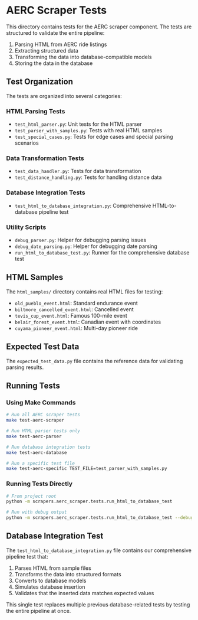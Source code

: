 # AERC Scraper Tests

This directory contains tests for the AERC scraper component. The tests are structured to validate the entire pipeline:

1. Parsing HTML from AERC ride listings
2. Extracting structured data
3. Transforming the data into database-compatible models
4. Storing the data in the database

## Test Organization

The tests are organized into several categories:

### HTML Parsing Tests
- `test_html_parser.py`: Unit tests for the HTML parser
- `test_parser_with_samples.py`: Tests with real HTML samples
- `test_special_cases.py`: Tests for edge cases and special parsing scenarios

### Data Transformation Tests
- `test_data_handler.py`: Tests for data transformation
- `test_distance_handling.py`: Tests for handling distance data

### Database Integration Tests
- `test_html_to_database_integration.py`: Comprehensive HTML-to-database pipeline test

### Utility Scripts
- `debug_parser.py`: Helper for debugging parsing issues
- `debug_date_parsing.py`: Helper for debugging date parsing
- `run_html_to_database_test.py`: Runner for the comprehensive database test

## HTML Samples

The `html_samples/` directory contains real HTML files for testing:

- `old_pueblo_event.html`: Standard endurance event
- `biltmore_cancelled_event.html`: Cancelled event
- `tevis_cup_event.html`: Famous 100-mile event
- `belair_forest_event.html`: Canadian event with coordinates
- `cuyama_pioneer_event.html`: Multi-day pioneer ride

## Expected Test Data

The `expected_test_data.py` file contains the reference data for validating parsing results.

## Running Tests

### Using Make Commands

```bash
# Run all AERC scraper tests
make test-aerc-scraper

# Run HTML parser tests only
make test-aerc-parser

# Run database integration tests
make test-aerc-database

# Run a specific test file
make test-aerc-specific TEST_FILE=test_parser_with_samples.py
```

### Running Tests Directly

```bash
# From project root
python -m scrapers.aerc_scraper.tests.run_html_to_database_test

# Run with debug output
python -m scrapers.aerc_scraper.tests.run_html_to_database_test --debug
```

## Database Integration Test

The `test_html_to_database_integration.py` file contains our comprehensive pipeline test that:

1. Parses HTML from sample files
2. Transforms the data into structured formats
3. Converts to database models
4. Simulates database insertion
5. Validates that the inserted data matches expected values

This single test replaces multiple previous database-related tests by testing the entire pipeline at once. 